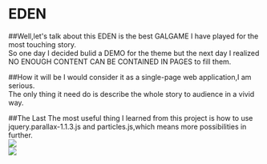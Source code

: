 # EDEN

##Well,let's talk about this
EDEN is the best GALGAME I have played for the most touching story.<br>
So one day I decided bulid a DEMO for the theme but the next day I realized NO ENOUGH CONTENT CAN BE CONTAINED IN PAGES to fill them.

##How it will be
I would consider it as a single-page web application,I am serious.<br>
The only thing it need do is describe the whole story to audience in a vivid way.

##The Last
The most useful thing I learned from this project is how to use jquery.parallax-1.1.3.js and particles.js,which means more possibilities in further.<br>
![](https://github.com/Neko3000/EDEN/raw/master/description/p1.png)  
![](https://github.com/Neko3000/EDEN/raw/master/description/p2.png)  
